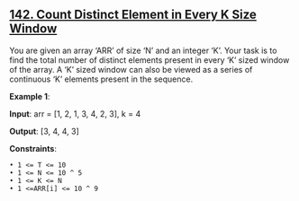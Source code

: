 <h2><a href="https://www.codingninjas.com/studio/problems/920336?topList=striver-sde-sheet-problems&utm_source=striver&utm_medium=website&leftPanelTabValue=PROBLEM">142. Count Distinct Element in Every K Size Window</a></h2>

You are given an array ‘ARR’ of size ‘N’ and an integer ‘K’. Your task is to find the total number of distinct elements present in every ‘K’ sized window of the array. A ‘K’ sized window can also be viewed as a series of continuous ‘K’ elements present in the sequence.

**Example 1**:

**Input**: arr = [1, 2, 1, 3, 4, 2, 3], k = 4

**Output**: [3, 4, 4, 3]

**Constraints**:

    • 1 <= T <= 10
    • 1 <= N <= 10 ^ 5
    • 1 <= K <= N
    • 1 <=ARR[i] <= 10 ^ 9